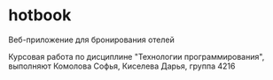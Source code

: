 # hotbook
 Веб-приложение для бронирования отелей
 
 Курсовая работа по дисциплине "Технологии программирования", выполняют Комолова Софья, Киселева Дарья, группа 4216
